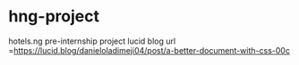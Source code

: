 # hng-project
hotels.ng pre-internship project
lucid blog url =https://lucid.blog/danieloladimeji04/post/a-better-document-with-css-00c
